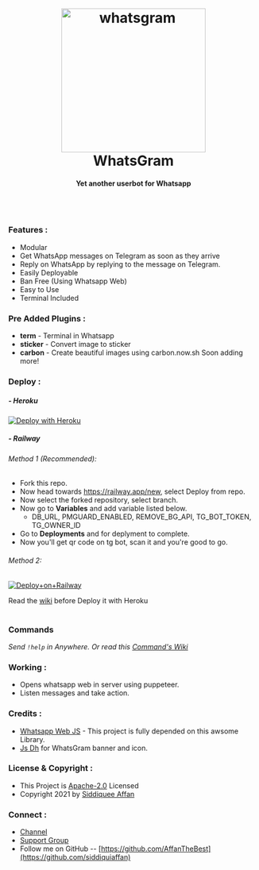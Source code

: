 <h1 align="center">
  <a href="https://github.com/WhatsGram/WhatsGram"><img src="https://telegra.ph/file/6196eea17a9913bcf458f.png" alt="whatsgram" width="290"></a>
  <br>
<b>WhatsGram</b>
</h1>
<h4 align="center">Yet another userbot for Whatsapp</h4>
<br>

<br>

### Features :

- Modular
- Get WhatsApp messages on Telegram as soon as they arrive
- Reply on WhatsApp by replying to the message on Telegram.
- Easily Deployable
- Ban Free (Using Whatsapp Web)
- Easy to Use
- Terminal Included

### Pre Added Plugins :

- **term** - Terminal in Whatsapp  
- **sticker** - Convert image to sticker
- **carbon** - Create beautiful images using carbon.now.sh
Soon adding more!

### Deploy :

##### - Heroku
[![Deploy with Heroku](https://www.herokucdn.com/deploy/button.svg "Deploy with Heroku")](https://heroku.com/deploy?template=https://github.com/WhatsGram/WhatsGram "Deploy with Heroku")<br>
<!--- Deploy to Railway -->
##### - Railway
###### Method 1 (Recommended):
- Fork this repo.
- Now head towards https://railway.app/new, select Deploy from repo.
- Now select the forked repository, select branch.
- Now go to <b>Variables</b> and add variable listed below.
   - DB_URL, PMGUARD_ENABLED, REMOVE_BG_API, TG_BOT_TOKEN, TG_OWNER_ID
- Go to <b>Deployments</b> and for deplyment to complete.
- Now you'll get qr code on tg bot, scan it and you're good to go.
 
###### Method 2:
[![Deploy+on+Railway](https://railway.app/button.svg)](https://railway.app/new/template?template=https://github.com/WhatsGram/WhatsGram&envs=DB_URL,PMGUARD_ENABLED,REMOVE_BG_API,TG_BOT_TOKEN,TG_OWNER_ID&DB_URLDesc=Create+A+Database+In+Mongodb+And+Get+URL.&PMGUARD_ENABLEDDesc=Put+true+to+enable+Pm+Guard.+Default+is+false.&REMOVE_BG_APIDesc=Remove.bg+API+key.+Get+it+from+https://remove.bg&TG_BOT_TOKENDesc=Get+Your+Bot+Token+From+@BotFather.&TG_OWNER_IDDesc=Your+telegram+ID.+Get+your+id+from+@userinfobot)

Read the [wiki](https://github.com/WhatsGram/WhatsGram/wiki/Deploy-with-Heroku) before Deploy it with Heroku<br><br>

### Commands

_Send <code>!help</code> in Anywhere. Or read this [Command's Wiki](https://github.com/WhatsGram/WhatsGram/wiki/Commands "Command's Wiki")_

### Working :

- Opens whatsapp web in server using puppeteer.
- Listen messages and take action.

### Credits :

- [Whatsapp Web JS](https://github.com/pedroslopez/whatsapp-web.js/ "Whatsapp Web JS") - This project is fully depended on this awsome Library.
- [Js Dh](https://t.me/GcamMasterRace) for WhatsGram banner and icon.


### License & Copyright :

- This Project is [Apache-2.0](https://github.com/WhatsGram/WhatsGram/blob/main/LICENSE) Licensed
- Copyright 2021 by [Siddiquee Affan](https://github.com/siddiquiaffan)

### Connect :

- [Channel](https://telegram.dog/asprojects)
- [Support Group](https://telegram.dog/assupportchat)
- Follow me on GitHub -- [https://github.com/AffanTheBest](https://github.com/siddiquiaffan)

